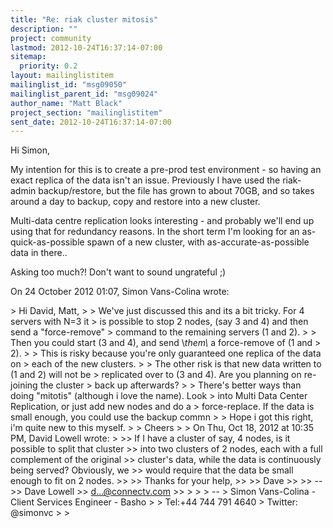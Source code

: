 ```yaml
---
title: "Re: riak cluster mitosis"
description: ""
project: community
lastmod: 2012-10-24T16:37:14-07:00
sitemap:
  priority: 0.2
layout: mailinglistitem
mailinglist_id: "msg09050"
mailinglist_parent_id: "msg09024"
author_name: "Matt Black"
project_section: "mailinglistitem"
sent_date: 2012-10-24T16:37:14-07:00
---
```



Hi Simon,

My intention for this is to create a pre-prod test environment - so having
an exact replica of the data isn't an issue. Previously I have used the
riak-admin backup/restore, but the file has grown to about 70GB, and so
takes around a day to backup, copy and restore into a new cluster.

Multi-data centre replication looks interesting - and probably we'll end up
using that for redundancy reasons. In the short term I'm looking for an
as-quick-as-possible spawn of a new cluster, with as-accurate-as-possible
data in there..

Asking too much?! Don't want to sound ungrateful ;)


On 24 October 2012 01:07, Simon Vans-Colina  wrote:

&gt; Hi David, Matt,
&gt;
&gt; We've just discussed this and its a bit tricky. For 4 servers with N=3 it
&gt; is possible to stop 2 nodes, (say 3 and 4) and then send a "force-remove"
&gt; command to the remaining servers (1 and 2).
&gt;
&gt; Then you could start (3 and 4), and send \\*them\\* a force-remove of (1 and
&gt; 2).
&gt;
&gt; This is risky because you're only guaranteed one replica of the data on
&gt; each of the new clusters.
&gt;
&gt; The other risk is that new data written to (1 and 2) will not be
&gt; replicated over to (3 and 4). Are you planning on re-joining the cluster
&gt; back up afterwards?
&gt;
&gt; There's better ways than doing "mitotis" (although i love the name). Look
&gt; into Multi Data Center Replication, or just add new nodes and do a
&gt; force-replace. If the data is small enough, you could use the backup commn
&gt;
&gt; Hope i got this right, i'm quite new to this myself.
&gt;
&gt; Cheers
&gt;
&gt; On Thu, Oct 18, 2012 at 10:35 PM, David Lowell  wrote:
&gt;
&gt;&gt; If I have a cluster of say, 4 nodes, is it possible to split that cluster
&gt;&gt; into two clusters of 2 nodes, each with a full complement of the original
&gt;&gt; cluster's data, while the data is continuously being served? Obviously, we
&gt;&gt; would require that the data be small enough to fit on 2 nodes.
&gt;&gt;
&gt;&gt; Thanks for your help,
&gt;&gt;
&gt;&gt; Dave
&gt;&gt;
&gt;&gt; --
&gt;&gt; Dave Lowell
&gt;&gt; d...@connectv.com
&gt;&gt;
&gt;
&gt;
&gt; --
&gt; Simon Vans-Colina - Client Services Engineer - Basho
&gt;
&gt; Tel:+44 744 791 4640
&gt; Twitter: @simonvc
&gt;
&gt;
